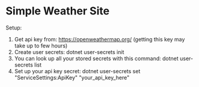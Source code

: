 # Simple Weather Site

Setup:
1. Get api key from: https://openweathermap.org/ (getting this key may take up to few hours)
2. Create user secrets: dotnet user-secrets init
3. You can look up all your stored secrets with this command: dotnet user-secrets list
4. Set up your api key secret: dotnet user-secrets set "ServiceSettings:ApiKey" "your_api_key_here"
